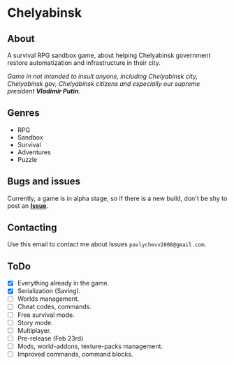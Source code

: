 # Chelyabinsk

## About
A survival RPG sandbox game, about helping Chelyabinsk government restore automatization and infrastructure in their city.

*Game in not intended to insult anyone, including Chelyabinsk city, Chelyabinsk gov, Chelyabinsk citizens and especially our supreme president **Vladimir Putin**.*

## Genres
- RPG
- Sandbox
- Survival
- Adventures
- Puzzle

## Bugs and issues
Currently, a game is in alpha stage, so if there is a new build, don't be shy to post an [**Issue**](https://github.com/CommandBlockYT0/Chelyabinsk/issues).

## Contacting
Use this email to contact me about Issues `pavlychevv2008@gmail.com`.

## ToDo
- [X] Everything already in the game.
- [X] Serialization (Saving).
- [ ] Worlds management.
- [ ] Cheat codes, commands. 
- [ ] Free survival mode.
- [ ] Story mode. 
- [ ] Multiplayer.
- [ ] Pre-release (Feb 23rd)
- [ ] Mods, world-addons, texture-packs management. 
- [ ] Improved commands, command blocks.
